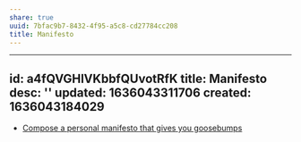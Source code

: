 ```yaml
---
share: true
uuid: 7bfac9b7-8432-4f95-a5c8-cd27784cc208
title: Manifesto
---
```

---
id: a4fQVGHlVKbbfQUvotRfK
title: Manifesto
desc: ''
updated: 1636043311706
created: 1636043184029
---

* [Compose a personal manifesto that gives you goosebumps](https://simplifyyourlife.com/personal-manifesto/)